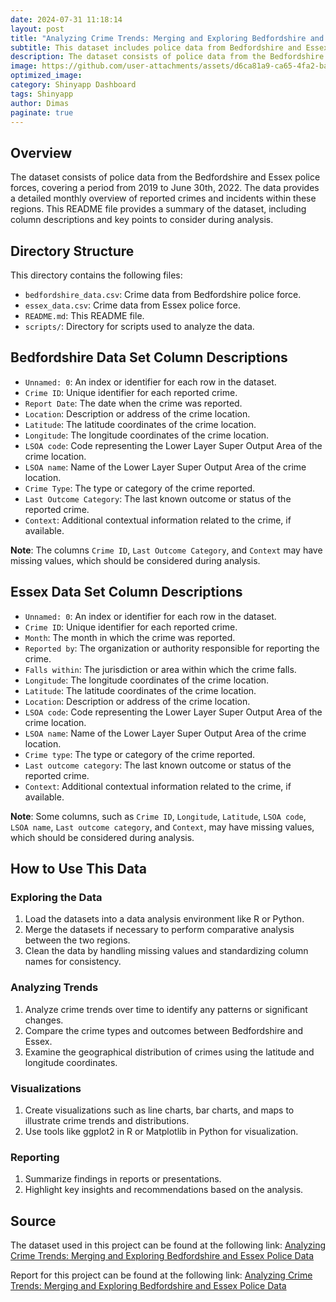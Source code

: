 ```yaml
---
date: 2024-07-31 11:18:14
layout: post
title: "Analyzing Crime Trends: Merging and Exploring Bedfordshire and Essex Police Data"
subtitle: This dataset includes police data from Bedfordshire and Essex, spanning 2019 to June 30th, 2022.
description: The dataset consists of police data from the Bedfordshire and Essex police forces, covering a period from 2019 to June 30th, 2022. 
image: https://github.com/user-attachments/assets/d6ca81a9-ca65-4fa2-ba16-46f7e77cfa19
optimized_image: 
category: Shinyapp Dashboard
tags: Shinyapp
author: Dimas
paginate: true
---
```


## Overview
The dataset consists of police data from the Bedfordshire and Essex police forces, covering a period from 2019 to June 30th, 2022. The data provides a detailed monthly overview of reported crimes and incidents within these regions. This README file provides a summary of the dataset, including column descriptions and key points to consider during analysis.

## Directory Structure
This directory contains the following files:
- `bedfordshire_data.csv`: Crime data from Bedfordshire police force.
- `essex_data.csv`: Crime data from Essex police force.
- `README.md`: This README file.
- `scripts/`: Directory for scripts used to analyze the data.

## Bedfordshire Data Set Column Descriptions
- `Unnamed: 0`: An index or identifier for each row in the dataset.
- `Crime ID`: Unique identifier for each reported crime.
- `Report Date`: The date when the crime was reported.
- `Location`: Description or address of the crime location.
- `Latitude`: The latitude coordinates of the crime location.
- `Longitude`: The longitude coordinates of the crime location.
- `LSOA code`: Code representing the Lower Layer Super Output Area of the crime location.
- `LSOA name`: Name of the Lower Layer Super Output Area of the crime location.
- `Crime Type`: The type or category of the crime reported.
- `Last Outcome Category`: The last known outcome or status of the reported crime.
- `Context`: Additional contextual information related to the crime, if available.

**Note**: The columns `Crime ID`, `Last Outcome Category`, and `Context` may have missing values, which should be considered during analysis.

## Essex Data Set Column Descriptions
- `Unnamed: 0`: An index or identifier for each row in the dataset.
- `Crime ID`: Unique identifier for each reported crime.
- `Month`: The month in which the crime was reported.
- `Reported by`: The organization or authority responsible for reporting the crime.
- `Falls within`: The jurisdiction or area within which the crime falls.
- `Longitude`: The longitude coordinates of the crime location.
- `Latitude`: The latitude coordinates of the crime location.
- `Location`: Description or address of the crime location.
- `LSOA code`: Code representing the Lower Layer Super Output Area of the crime location.
- `LSOA name`: Name of the Lower Layer Super Output Area of the crime location.
- `Crime type`: The type or category of the crime reported.
- `Last outcome category`: The last known outcome or status of the reported crime.
- `Context`: Additional contextual information related to the crime, if available.

**Note**: Some columns, such as `Crime ID`, `Longitude`, `Latitude`, `LSOA code`, `LSOA name`, `Last outcome category`, and `Context`, may have missing values, which should be considered during analysis.

## How to Use This Data

### Exploring the Data
1. Load the datasets into a data analysis environment like R or Python.
2. Merge the datasets if necessary to perform comparative analysis between the two regions.
3. Clean the data by handling missing values and standardizing column names for consistency.

### Analyzing Trends
1. Analyze crime trends over time to identify any patterns or significant changes.
2. Compare the crime types and outcomes between Bedfordshire and Essex.
3. Examine the geographical distribution of crimes using the latitude and longitude coordinates.

### Visualizations
1. Create visualizations such as line charts, bar charts, and maps to illustrate crime trends and distributions.
2. Use tools like ggplot2 in R or Matplotlib in Python for visualization.

### Reporting
1. Summarize findings in reports or presentations.
2. Highlight key insights and recommendations based on the analysis.


## Source
The dataset used in this project can be found at the following link:
[Analyzing Crime Trends: Merging and Exploring Bedfordshire and Essex Police Data](https://www.kaggle.com/datasets/faysal1998/analyzing-crime-trends)

Report for this project can be found at the following link:
[Analyzing Crime Trends: Merging and Exploring Bedfordshire and Essex Police Data](https://dimasaditya.shinyapps.io/Crime_in_United_Kingdom/)


